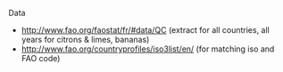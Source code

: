 Data

* http://www.fao.org/faostat/fr/#data/QC (extract for all countries, all years for citrons & limes, bananas)
* http://www.fao.org/countryprofiles/iso3list/en/ (for matching iso and FAO code)